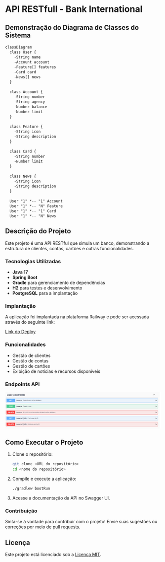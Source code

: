# API RESTfull - Bank International

## Demonstração do Diagrama de Classes do Sistema

```mermaid
classDiagram
  class User {
    -String name
    -Account account
    -Feature[] features
    -Card card
    -News[] news
  }

  class Account {
    -String number
    -String agency
    -Number balance
    -Number limit
  }

  class Feature {
    -String icon
    -String description
  }

  class Card {
    -String number
    -Number limit
  }

  class News {
    -String icon
    -String description
  }

  User "1" *-- "1" Account
  User "1" *-- "N" Feature
  User "1" *-- "1" Card
  User "1" *-- "N" News
```

## Descrição do Projeto

Este projeto é uma API RESTful que simula um banco, demonstrando a estrutura de clientes, contas, cartões e outras funcionalidades.

### Tecnologias Utilizadas
- **Java 17**
- **Spring Boot**
- **Gradle** para gerenciamento de dependências
- **H2** para testes e desenvolvimento
- **PostgreSQL** para a implantação

### Implantação
A aplicação foi implantada na plataforma Railway e pode ser acessada através do seguinte link:

[Link do Deploy](https://api-rest-bk.up.railway.app/swagger-ui/index.html)

### Funcionalidades
- Gestão de clientes
- Gestão de contas
- Gestão de cartões
- Exibição de notícias e recursos disponíveis

### Endpoints API
![Verbos HTTP](image/user-controller.png)

## Como Executar o Projeto

1. Clone o repositório:
   ```bash
   git clone <URL do repositório>
   cd <nome do repositório>
   ```

2. Compile e execute a aplicação:
   ```bash
   ./gradlew bootRun
   ```

3. Acesse a documentação da API no Swagger UI.

### Contribuição
Sinta-se à vontade para contribuir com o projeto! Envie suas sugestões ou correções por meio de pull requests.


## Licença
Este projeto está licenciado sob a [Licença MIT](LICENSE).
```

